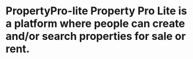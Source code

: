 # PropertyPro-lite  Property Pro Lite is a platform where people can create and/or search properties for sale or rent.
